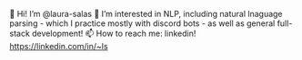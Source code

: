 👋 Hi! I’m @laura-salas
👀 I’m interested in NLP, including natural lnaguage parsing - which I practice mostly with discord bots - as well as general full-stack development!
📫 How to reach me: linkedin! https://linkedin.com/in/~ls

<!---
laura-salas/laura-salas is a ✨ special ✨ repository because its `README.md` (this file) appears on your GitHub profile.
You can click the Preview link to take a look at your changes.
--->
